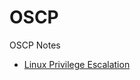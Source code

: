 # OSCP
OSCP Notes

* [Linux Privilege Escalation](https://github.com/Git-K3rnel/OSCP/tree/main/Linux_Privesc)
